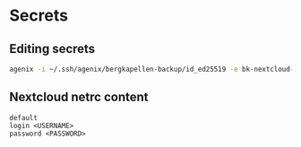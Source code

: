 # Secrets

## Editing secrets

```bash
agenix -i ~/.ssh/agenix/bergkapellen-backup/id_ed25519 -e bk-nextcloud-backup-netrc.age
```

## Nextcloud netrc content

```
default
login <USERNAME>
password <PASSWORD>
```

